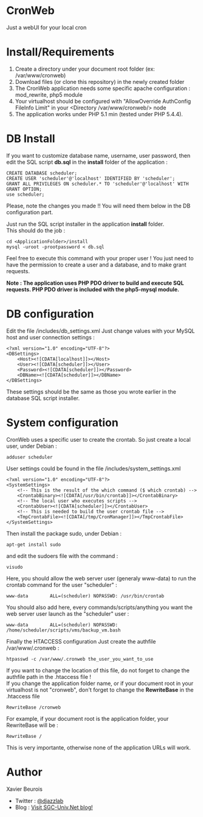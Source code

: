 # CronWeb
Just a webUI for your local cron

# Install/Requirements
1. Create a directory under your document root folder (ex: /var/www/cronweb)
2. Download files (or clone this repository) in the newly created folder
3. The CronWeb application needs some specific apache configuration : mod_rewrite, php5 module
4. Your virtualhost should be configured with "AllowOverride AuthConfig FileInfo Limit" in your &lt;Directory /var/www/cronweb/&gt; node
5. The application works under PHP 5.1 min (tested under PHP 5.4.4).

# DB Install
If you want to customize database name, username, user password, then edit the SQL script <strong>db.sql</strong> in the <strong>install</strong> folder of the application :
```
CREATE DATABASE scheduler;
CREATE USER 'scheduler'@'localhost' IDENTIFIED BY 'scheduler';
GRANT ALL PRIVILEGES ON scheduler.* TO 'scheduler'@'localhost' WITH GRANT OPTION;
use scheduler;
```
Please, note the changes you made !! You will need them below in the DB configuration part.

Just run the SQL script installer in the application <strong>install</strong> folder.
<br/>
This should do the job :
```
cd <ApplicationFolder>/install
mysql -uroot -prootpassword < db.sql
```
Feel free to execute this command with your proper user ! You just need to have the permission to create a user and a database, and to make grant requests.

<strong>Note : The application uses PHP PDO driver to build and execute SQL requests. PHP PDO driver is included with the php5-mysql module.</strong>

# DB configuration
Edit the file <CronWeb Folder>/includes/db_settings.xml
Just change values with your MySQL host and user connection settings :
```
<?xml version="1.0" encoding="UTF-8"?>
<DBSettings>
	<Host><![CDATA[localhost]]></Host>
	<User><![CDATA[scheduler]]></User>
	<Password><![CDATA[scheduler]]></Password>
	<DBName><![CDATA[scheduler]]></DBName>
</DBSettings>
```
These settings should be the same as those you wrote earlier in the database SQL script installer.

# System configuration
CronWeb uses a specific user to create the crontab. So just create a local user, under Debian :
```
adduser scheduler
```
User settings could be found in the file <CronWeb Folder>/includes/system_settings.xml
```
<?xml version="1.0" encoding="UTF-8"?>
<SystemSettings>
	<!-- This is the result of the which command ($ which crontab) -->
	<CrontabBinary><![CDATA[/usr/bin/crontab]]></CrontabBinary>
	<!-- The local user who executes scripts -->
	<CrontabUser><![CDATA[scheduler]]></CrontabUser>
	<!-- This is needed to build the user crontab file -->
	<TmpCrontabFile><![CDATA[/tmp/CronManager]]></TmpCrontabFile>
</SystemSettings>
```
Then install the package sudo, under Debian :
```
apt-get install sudo
```
and edit the sudoers file with the command :
```
visudo
```
Here, you should allow the web server user (generaly www-data) to run the crontab command for the user "scheduler" :
```
www-data        ALL=(scheduler) NOPASSWD: /usr/bin/crontab
```
You should also add here, every commands/scripts/anything you want the web server user launch as the "scheduler" user :
```
www-data        ALL=(scheduler) NOPASSWD: /home/scheduler/scripts/vms/backup_vm.bash
```
Finally the HTACCESS configuration
Just create the authfile /var/www/.cronweb :
```
htpasswd -c /var/www/.cronweb the_user_you_want_to_use
```
If you want to change the location of this file, do not forget to change the authfile path in the .htaccess file !
<br/>
If you change the application folder name, or if your document root in your virtualhost is not "cronweb", don't forget to change the <strong>RewriteBase</strong> in the .htaccess file
```
RewriteBase /cronweb
```
For example, if your document root is the application folder, your RewriteBase will be :
```
RewriteBase /
```
This is very importante, otherwise none of the application URLs will work.

# Author
Xavier Beurois
- Twitter : [@djazzlab](https://twitter.com/djazzlab)
- Blog : [Visit SGC-Univ.Net blog!](https://www.sgc-univ.net)
